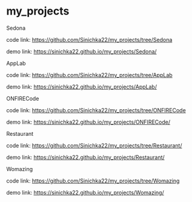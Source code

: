 # my_projects 
Sedona

code link: https://github.com/Sinichka22/my_projects/tree/Sedona

demo link: https://sinichka22.github.io/my_projects/Sedona/

AppLab 

code link: https://github.com/Sinichka22/my_projects/tree/AppLab

demo link: https://sinichka22.github.io/my_projects/AppLab/

ONFIRECode

code link: https://github.com/Sinichka22/my_projects/tree/ONFIRECode

demo link: https://sinichka22.github.io/my_projects/ONFIRECode/

Restaurant

code link: https://github.com/Sinichka22/my_projects/tree/Restaurant/

demo link: https://sinichka22.github.io/my_projects/Restaurant/

Womazing

code link: https://github.com/Sinichka22/my_projects/tree/Womazing

demo link: https://sinichka22.github.io/my_projects/Womazing/
